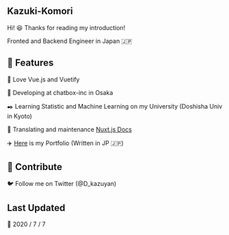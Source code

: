 ## Kazuki-Komori

Hi! :satisfied: Thanks for reading my introduction!

Fronted and Backend Engineer in Japan :jp:

## :pushpin: Features
:herb: Love Vue.js and Vuetify

:office: Developing at chatbox-inc in Osaka

:black_nib: Learning Statistic and Machine Learning on my University (Doshisha Univ in Kyoto)

:green_heart: Translating and maintenance [Nuxt.js Docs](https://github.com/nuxt/docs)

:airplane: [Here](https://kazuki-komori.tk) is my Portfolio (Written in JP :jp:)

## :green_apple: Contribute

:bird: Follow me on Twitter (@D_kazuyan)

## Last Updated 

:calendar: 2020 / 7 / 7
